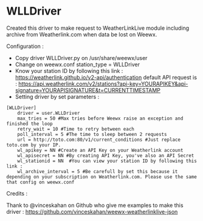 # WLLDriver
Created this driver to make request to WeatherLinkLive module including archive from Weatherlink.com when data be lost on Weewx.

Configuration : 

- Copy driver WLLDriver.py on /usr/share/weewx/user
- Change on weewx.conf station_type = WLLDriver
- Know your station ID by following this link : https://weatherlink.github.io/v2-api/authentication
default API request is : https://api.weatherlink.com/v2/stations?api-key=YOURAPIKEY&api-signature=YOURAPISIGNATURE&t=CURRENTTIMESTAMP
- Setting driver by set parameters : 

```
[WLLDriver]
    driver = user.WLLDriver
    max_tries = 50 #Max tries before Weewx raise an exception and finished the loop
    retry_wait = 10 #Time to retry between each
    poll_interval = 5 #The time to sleep between 2 requests
    url = http://toto.com:80/v1/current_conditions #Just replace toto.com by your IP.
    wl_apikey = NN #Create an API Key on your Weatherlink account
    wl_apisecret = NN #By creating API Key, you've also an API Secret
    wl_stationid = NN  #You can view your station ID by following this link : 
    wl_archive_interval = 5 #Be carefull by set this because it depending on your subscription on Weatherlink.com. Please use the same that config on weewx.conf
```

Credits : 

Thank to @vinceskahan on Github who give me examples to make this driver : https://github.com/vinceskahan/weewx-weatherlinklive-json
